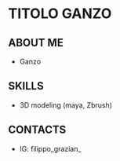 # TITOLO GANZO

## ABOUT ME
- Ganzo

## SKILLS
- 3D modeling (maya, Zbrush)

## CONTACTS
- IG: filippo_grazian_
